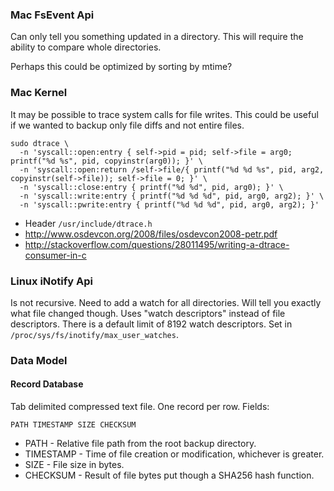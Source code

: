 ### Mac FsEvent Api

Can only tell you something updated in a directory. This will require the ability to compare whole directories.

Perhaps this could be optimized by sorting by mtime?

### Mac Kernel

It may be possible to trace system calls for file writes. This could be useful if we wanted to backup only file diffs and not entire files.

```
sudo dtrace \
  -n 'syscall::open:entry { self->pid = pid; self->file = arg0; printf("%d %s", pid, copyinstr(arg0)); }' \
  -n 'syscall::open:return /self->file/{ printf("%d %d %s", pid, arg2, copyinstr(self->file)); self->file = 0; }' \
  -n 'syscall::close:entry { printf("%d %d", pid, arg0); }' \
  -n 'syscall::write:entry { printf("%d %d %d", pid, arg0, arg2); }' \
  -n 'syscall::pwrite:entry { printf("%d %d %d", pid, arg0, arg2); }'
```

* Header `/usr/include/dtrace.h`
* http://www.osdevcon.org/2008/files/osdevcon2008-petr.pdf
* http://stackoverflow.com/questions/28011495/writing-a-dtrace-consumer-in-c

### Linux iNotify Api

Is not recursive. Need to add a watch for all directories. Will tell you exactly what file changed though. Uses "watch descriptors" instead of file descriptors. There is a default limit of 8192 watch descriptors. Set in `/proc/sys/fs/inotify/max_user_watches`.

### Data Model

#### Record Database

Tab delimited compressed text file. One record per row. Fields:

```
PATH TIMESTAMP SIZE CHECKSUM
```

* PATH - Relative file path from the root backup directory.
* TIMESTAMP - Time of file creation or modification, whichever is greater.
* SIZE - File size in bytes.
* CHECKSUM - Result of file bytes put though a SHA256 hash function.
